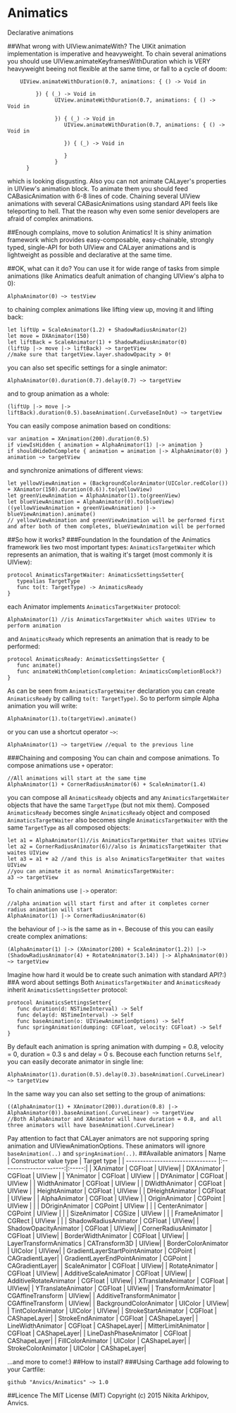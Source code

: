 # Animatics
Declarative animations

##What wrong with UIView.animateWith?
The UIKit animation implementation is imperative and heavyweight. To chain several animations you should use UIView.animateKeyframesWithDuration which is VERY heavyweight beeing not flexible at the same time, or fall to a cycle of doom:
```
    UIView.animateWithDuration(0.7, animations: { () -> Void in
         
         }) { (_) -> Void in
               UIView.animateWithDuration(0.7, animations: { () -> Void in
               
               }) { (_) -> Void in
                  UIView.animateWithDuration(0.7, animations: { () -> Void in
                     
                  }) { (_) -> Void in
                        
                  }
               }
      }
```
which is looking disgusting.
Also you can not animate CALayer's properties in UIView's animation block. To animate them you should feed CABasicAnimation with 6-8 lines of code. 
Chaining several UIView animations with several CABasicAnimations using standard API feels like teleporting to hell. 
That the reason why even some senior developers are afraid of complex animations.

##Enough complains, move to solution
Animatics! It is shiny animation framework which provides easy-composable, easy-chainable, strongly typed, single-API for both UIView and CALayer animations and is lightweight as possible and declarative at the same time.

##OK, what can it do?
You can use it for wide range of tasks from simple animations (like Animatics deafult animation of changing UIView's alpha to 0):
```
AlphaAnimator(0) ~> testView
```
to chaining complex animations like lifting view up, moving it and lifting back:
```
let liftUp = ScaleAnimator(1.2) + ShadowRadiusAnimator(2)
let move = DXAnimator(150)
let liftBack = ScaleAnimator(1) + ShadowRadiusAnimator(0)
(liftUp |-> move |-> liftBack) ~> targetView
//make sure that targetView.layer.shadowOpacity > 0!
```
you can also set specific settings for a single animator:
```
AlphaAnimator(0).duration(0.7).delay(0.7) ~> targetView
```
and to group animation as a whole:
```
(liftUp |-> move |-> liftBack).duration(0.5).baseAnimation(.CurveEaseInOut) ~> targetView
```
You can easily compose animation based on conditions:
```
var animation = XAnimation(200).duration(0.5)
if viewIsHidden { animation = AlphaAnimator(1) |-> animation }
if shouldHideOnComplete { animation = animation |-> AlphaAnimator(0) }
animation ~> targetView
```
and synchronize animations of different views:
```
let yellowViewAnimation = (BackgroundColorAnimator(UIColor.redColor()) + XAnimator(150).duration(0.6)).to(yellowView)
let greenViewAnimation = AlphaAnimator(1).to(greenView)
let blueViewAnimation = AlphaAnimator(0).to(blueView)
((yellowViewAnimation + greenViewAnimation) |-> blueViewAnimation).animate() 
// yellowViewAnimation and greenViewAnimation will be performed first and after both of them completes, blueViewAnimation will be performed
```

##So how it works?
###Foundation
In the foundation of the Animatics framework lies two most important types: `AnimaticsTargetWaiter` which represents an animation, that is waiting it's target (most commonly it is UIView):
```
protocol AnimaticsTargetWaiter: AnimaticsSettingsSetter{
   typealias TargetType
   func to(t: TargetType) -> AnimaticsReady
}
```
each Animator implements `AnimaticsTargetWaiter` protocol:
```
AlphaAnimator(1) //is AnimaticsTargetWaiter which waites UIView to perform animation
```
and `AnimaticsReady` which represents an animation that is ready to be performed:
```
protocol AnimaticsReady: AnimaticsSettingsSetter {
   func animate()
   func animateWithCompletion(completion: AnimaticsCompletionBlock?)
}
```
As can be seen from `AnimaticsTargetWaiter` declaration you can create `AnimaticsReady` by calling `to(t: TargetType)`. So to perform simple Alpha animation you will write:
```
AlphaAnimator(1).to(targetView).animate()
```
or you can use a shortcut operator `~>`:
```
AlphaAnimator(1) ~> targetView //equal to the previous line
```
###Chaining and composing
You can chain and compose animations. To compose animations use `+` operator:
```
//All animations will start at the same time
AlphaAnimator(1) + CornerRadiusAnimator(6) + ScaleAnimator(1.4)
```
you can compose all `AnimaticsReady` objects and any `AnimaticsTargetWaiter` objects that have the same `TargetType` (but not mix them). Composed `AnimaticsReady` becomes single `AnimaticsReady` object and composed `AnimaticsTargetWaiter` also becomes single `AnimaticsTargetWaiter` with the same `TargetType` as all composed objects:
```
let a1 = AlphaAnimator(1)//is AnimaticsTargetWaiter that waites UIView
let a2 = CornerRadiusAnimator(6)//also is AnimaticsTargetWaiter that waites UIView
let a3 = a1 + a2 //and this is also AnimaticsTargetWaiter that waites UIView
//you can animate it as normal AnimaticsTargetWaiter:
a3 ~> targetView
```
To chain animations use `|->` operator:
```
//alpha animation will start first and after it completes corner radius animation will start
AlphaAnimator(1) |-> CornerRadiusAnimator(6)
```
the behaviour of `|->` is the same as in `+`. Becouse of this you can easily create complex animations:
```
(AlphaAnimator(1) |-> (XAnimator(200) + ScaleAnimator(1.2)) |-> (ShadowRadiusAnimator(4) + RotateAnimator(3.14)) |-> AlphaAnimator(0)) ~> targetView
```
Imagine how hard it would be to create such animation with standard API?:)
##A word about settings
Both `AnimaticsTargetWaiter` and `AnimaticsReady` inherit `AnimaticsSettingsSetter` protocol:
```
protocol AnimaticsSettingsSetter{
   func duration(d: NSTimeInterval) -> Self
   func delay(d: NSTimeInterval) -> Self
   func baseAnimation(o: UIViewAnimationOptions) -> Self
   func springAnimation(dumping: CGFloat, velocity: CGFloat) -> Self
}
```
By default each animation is spring animation with dumping = 0.8, velocity = 0, duration = 0.3 s and delay = 0 s. Becouse each function returns `Self`, you can easily decorate animator in single line:
```
AlphaAnimator(1).duration(0.5).delay(0.3).baseAnimation(.CurveLinear) ~> targetView
```
In the same way you can also set setting to the group of animations:
```
((AlphaAnimator(1) + XAnimator(200)).duration(0.8) |-> AlphaAnimator(0)).baseAnimation(.CurveLinear) ~> targetView
//Both AlphaAnimator and XAnimator will have duration = 0.8, and all three animators will have baseAnimation(.CurveLinear)
```
Pay attention to fact that CALayer animators are not supporing spring animation and UIViewAnimationOptions. These animators will ignore `baseAnimation(..)` and `springAnimation(..)`.
##Available animators
| Name                             | Constructor value type | Target type |
| -------------------------------- |:----------------------:|:-----:|
| XAnimator              | CGFloat                | UIView| 
| DXAnimator     | CGFloat      |   UIView |
| YAnimator  | CGFloat     |    UIView | 
| DYAnimator  | CGFloat   |    UIView |
| WidthAnimator  | CGFloat      |    UIView |
| DWidthAnimator  | CGFloat      |    UIView |
| HeightAnimator  | CGFloat      |    UIView |
| DHeightAnimator  | CGFloat      |    UIView |
| AlphaAnimator  | CGFloat      |    UIView |
| OriginAnimator  | CGPoint      |    UIView | |
| DOriginAnimator  | CGPoint      |    UIView | |
| CenterAnimator  | CGPoint      |    UIView | |
| SizeAnimator  | CGSize      |    UIView | |
| FrameAnimator  | CGRect      |    UIView | |
| ShadowRadiusAnimator   | CGFloat                | UIView| 
| ShadowOpacityAnimator  | CGFloat                | UIView| 
| CornerRadiusAnimator              | CGFloat                | UIView| 
| BorderWidthAnimator              | CGFloat                | UIView| 
| LayerTransformAnimatics              | CATransform3D                | UIView| 
| BorderColorAnimator              | UIColor                | UIView| 
| GradientLayerStartPointAnimator              | CGPoint                | CAGradientLayer| 
| GradientLayerEndPointAnimator              | CGPoint                | CAGradientLayer| 
| ScaleAnimator              | CGFloat                | UIView| 
| RotateAnimator              | CGFloat                | UIView| 
| AdditiveScaleAnimator              | CGFloat                | UIView| 
| AdditiveRotateAnimator              | CGFloat                | UIView| 
| XTranslateAnimator              | CGFloat                | UIView| 
| YTranslateAnimator              | CGFloat                | UIView| 
| TransformAnimator              | CGAffineTransform                | UIView| 
| AdditiveTransformAnimator              | CGAffineTransform                | UIView| 
| BackgroundColorAnimator              | UIColor                | UIView| 
| TintColorAnimator              | UIColor                | UIView| 
| StrokeStartAnimator              | CGFloat                | CAShapeLayer| 
| StrokeEndAnimator              | CGFloat                | CAShapeLayer| 
| LineWidthAnimator              | CGFloat                | CAShapeLayer| 
| MitterLimitAnimator              | CGFloat                | CAShapeLayer| 
| LineDashPhaseAnimator              | CGFloat                | CAShapeLayer| 
| FillColorAnimator              | UIColor                | CAShapeLayer| 
| StrokeColorAnimator              | UIColor                | CAShapeLayer| 


...and more to come!:)
##How to install?
###Using Carthage
add folowing to your Cartfile:
```
github "Anvics/Animatics" ~> 1.0
```

##Licence
The MIT License (MIT)
Copyright (c) 2015 Nikita Arkhipov, Anvics.


